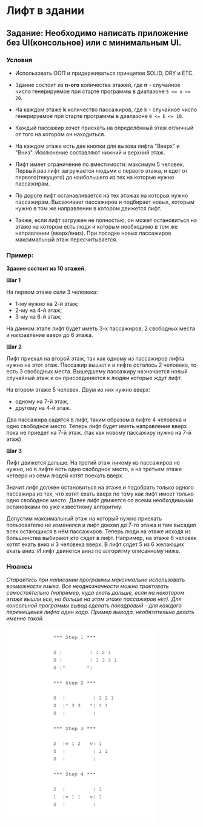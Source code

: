 # Лифт в здании

## Задание: Необходимо написать приложение без UI(консольное) или с минимальным UI.

### Условия

* Использовать ООП и придерживаться принципов SOLID, DRY и ETC.

* Здание состоит из **n-ого** количества этажей, где **n** - случайное число генерируемое
  при старте программы в диапазоне `5 <= n <= 20`.

* На каждом этаже **k** количество пассажиров, где k - случайное число генерируемое
  при старте программы в диапазоне `0 <= k <= 10`.

* Каждый пассажир хочет приехать на определённый этаж отличный от того на
  котором он находиться.

* На каждом этаже есть две кнопки для вызова лифта "Вверх" и "Вниз". 
  Исключение составляют нижний и верхний этаж.

* Лифт имеет ограничение по вместимости: максимум 5 человек.
  Первый раз лифт загружается людьми с первого этажа, и едет от
  первого(текущего) до наибольшего из тех на которые нужно пассажирам.

* По дороге лифт останавливается на тех этажах на которых нужно пассажирам.
  Высаживает пассажиров и подбирает новых, которым нужно в том же направлении в котором
  движется лифт.

* Также, если лифт загружен не полностью, он может остановиться на этаже
  на котором есть люди и которым необходимо в том же направлении
  (вверх/вниз).
  При посадке новых пассажиров максимальный этаж пересчитывается.

### Пример:

**Здание состоит из 10 этажей.**

<p><b>Шаг 1</b></p>

На первом этаже сели 3 человека:

* 1-му нужно на 2-й этаж;
* 2-му на 4-й этаж;
* 3-му на 6-й этаж;

На данном этапе лифт будет иметь 3-х пассажиров, 2 свободных места и
направление вверх до 6 этажа.

<p><b>Шаг 2</b></p>

Лифт приехал на второй этаж, так как одному из пассажиров
лифта нужно на этот этаж.
Пассажир вышел и в лифте осталось 2 человека, то есть 3 свободных места.
Вышедшему пассажиру назначается новый случайный этаж и
он присоединяется к людям которые ждут лифт.

На втором этаже 5 человек.
Двум из них нужно вверх:

* одному на 7-й этаж,
* другому на 4-й этаж.

Два пассажира садятся в лифт, таким образом в лифте 4 человека и одно свободное
место. Теперь лифт будет иметь направление вверх пока не приедет на 7-й этаж.
(так как новому пассажиру нужно на 7-й этаж)

<p><b>Шаг 3</b></p>
Лифт движется дальше. На третий этаж никому из пассажиров не нужно, но в
лифте есть одно свободное место, а на третьем этаже четверо из семи людей
хотят поехать вверх.

Значит лифт должен остановиться на этаже и подобрать только одного пассажира
из тех, что хотят ехать вверх по тому как лифт имеет только одно свободное место.
Далее лифт движется со всеми необходимыми остановками по уже известному
алгоритму.

Допустим максимальный этаж на который нужно приехать пользователю не
изменился и лифт доехал до 7-го этажа и там высадил всех остающихся в нём
пассажиров. Теперь люди на этаже исходя из большинства выбирают кто сядет в
лифт. Например, на этаже 6 человек хотят ехать вниз и 3 человека вверх. В лифт
сядет 5 из 6 желающих ехать вниз. И лифт двинется вниз по алгоритму
описанному ниже.

### Нюансы

_Старайтесь при написании программы максимально использовать возможности
языка.
Все неоднозначности можно трактовать самостоятельно (например, куда ехать
дальше, если на некотором этаже вышли все, но больше на этом этаже
пассажиров нет).
Для консольной программы вывод сделать покадровый - для каждого
перемещения лифта один кадр.
Пример вывода, необязательно делать именно такой._

<img src="images/example.png" alt="Пример вывода программы">